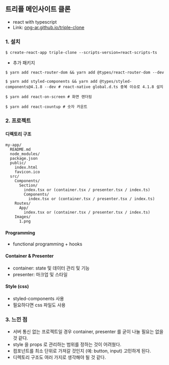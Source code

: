 ## 트리플 메인사이트 클론

- react with typescript
- Link: [ong-ar.github.io/triple-clone](https://ong-ar.github.io/triple-clone)

### 1. 설치

```
$ create-react-app triple-clone --scripts-version=react-scripts-ts
```

- 추가 패키지

```
$ yarn add react-router-dom && yarn add @types/react-router-dom --dev

$ yarn add styled-components && yarn add @types/styled-components@4.1.8 --dev # react-native global.d.ts 중복 이슈로 4.1.8 설치

$ yarn add react-on-screen # 화면 렌더링

$ yarn add react-countup # 숫자 카운트
```

### 2. 프로젝트

#### 디렉토리 구조
```
my-app/
  README.md
  node_modules/
  package.json
  public/
    index.html
    favicon.ico
  src/
    Components/
      Section/
        index.tsx or (container.tsx / presenter.tsx / index.ts)
        Components/
          index.tsx or (container.tsx / presenter.tsx / index.ts)
    Routes/
      App/
        index.tsx or (container.tsx / presenter.tsx / index.ts)
    Images/
      1.png
```

#### Programming
- functional programming + hooks

#### Container & Presenter
- container: state 및 데이터 관리 및 기능
- presenter: 마크업 및 스타일

#### Style (css)
- styled-components 사용
- 필요하다면 css 파일도 사용

### 3. 느낀 점

- 서버 통신 없는 프로젝트일 경우 container, presenter 를 굳이 나눌 필요는 없을 것 같다.
- style 을 props 로 관리하는 범위를 정하는 것이 어려웠다.
- 컴포넌트를 최소 단위로 가져갈 것인지 (예: button, input) 고민하게 된다.
- 디렉토리 구조도 여러 가지로 생각해야 될 것 같다.
